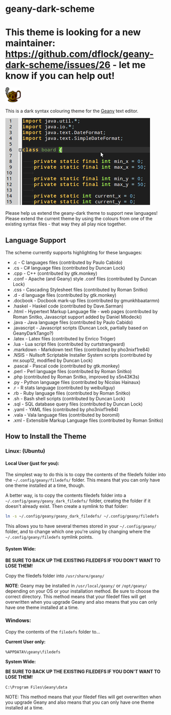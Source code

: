 # geany-dark-scheme

# This theme is looking for a new maintainer: https://github.com/dflock/geany-dark-scheme/issues/26 - let me know if you can help out!

![Geany Dark Scheme Icon](./img/geany-dark.png)

This is a dark syntax colouring theme for the [Geany](http://www.geany.org/) text editor.

![Screenshot of Geany Dark Scheme](img/Screenshot-2.png)

Please help us extend the geany-dark theme to support new languages! Please extend the current theme by using the colours from one of the existing syntax files - that way they all play nice together.

## Language Support

The scheme currently supports highlighting for these languages:

- .c - C languages files (contributed by Paulo Cabido)
- .cs - C# language files (contributed by Duncan Lock)
- .cpp - C++ (contributed by gtk.monkey)
- .conf - Apache (and Geany) style .conf files (contributed by Duncan Lock)
- .css - Cascading Stylesheet files (contributed by Roman Snitko)
- .d - d language files (contributed by gtk.monkey)
- .docbook - Docbook mark-up files (contributed by gmunkhbaatarmn)
- .haskel - Haskel code (contributed by Dave.Sarman)
- .html - Hypertext Markup Language file - web pages (contributed by Roman Snitko, Javascript support added by Daniel Mlodecki)
- .java - Java language files (contributed by Paulo Cabido)
- .javascript - Javascript scripts (Duncan Lock, partially based on GeanyDarkTango?)
- .latex - Latex files (contributed by Enrico Tröger)
- .lua - Lua script files (contributed by curtstrangward)
- .markdown - Markdown text files (contributed by pho3nixf1re84)
- .NSIS - Nullsoft Scriptable Installer System scripts (contributed by mr.soup12, modified by Duncan Lock)
- .pascal - Pascal code (contributed by gtk.monkey)
- .perl - Perl language files (contributed by Roman Snitko)
- .php (contributed by Roman Snitko, improved by s5n43K3s)
- .py - Python language files (contributed by Nicolas Hainaux)
- .r - R stats language (contributed by weibullguy)
- .rb - Ruby language files (contributed by Roman Snitko)
- .sh - Bash shell scripts (contributed by Duncan Lock)
- .sql - SQL database query files (contributed by Duncan Lock)
- .yaml - YAML files (contributed by pho3nixf1re84)
- .vala - Vala language files (contributed by boromil)
- .xml - Extensible Markup Language files (contributed by Roman Snitko)

## How to Install the Theme

### Linux: (Ubuntu)

#### Local User (just for you):

The simplest way to do this is to copy the contents of the filedefs folder into the `~/.config/geany/filedefs/` folder. This means that you can only have one theme installed at a time, though.

A better way, is to copy the contents filedefs folder into a `~/.config/geany/geany_dark_filedefs/` folder, creating the folder if it doesn't already exist. Then create a symlink to that folder:

```bash
ln -s ~/.config/geany/geany_dark_filedefs/ ~/.config/geany/filedefs
```

This allows you to have several themes stored in your `~/.config/geany/` folder, and to change which one you're using by changing where the `~/.config/geany/filedefs` symlink points.

#### System Wide:

**BE SURE TO BACK UP THE EXISTING FILEDEFS IF YOU DON'T WANT TO LOSE THEM!**

Copy the filedefs folder into `/usr/share/geany/`

**NOTE**: Geany may be installed in `/usr/local/geany/` or `/opt/geany/` depending on your OS or your installation method. Be sure to choose the correct directory. This method means that your filedef files will get overwritten when you upgrade Geany and also means that you can only have one theme installed at a time.

### Windows:
Copy the contents of the `filedefs` folder to...

**Current User only:**

`%APPDATA%\geany\filedefs`

**System Wide:**

**BE SURE TO BACK UP THE EXISTING FILEDEFS IF YOU DON'T WANT TO LOSE THEM!**

`C:\Program Files\Geany\data`

NOTE: This method means that your filedef files will get overwritten when you upgrade Geany and also means that you can only have one theme installed at a time.
